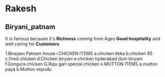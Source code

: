 # Rakesh
## Biryani_patnam
It is famous because it's **Richness** coming from Ages
**Good hospitality** and well caring for **Customers**

<!--orderred list-->
1.Birayani Patnam house
  i.CHICKEN ITEMS
    a.chicken tikka
    b.chicken 65
    c.fried chicken
    d.Chicken biryani
    e.chicken hyderabad dum biryani
    f.Gongura chicken
    G.Raju gari special chicken
  ii.MUTTON ITEMS
    a.mutton paya
    b.Mutton vepudu

